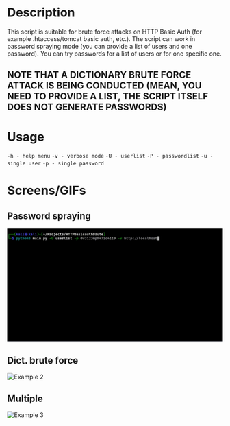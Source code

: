 # Description
This script is suitable for brute force attacks on HTTP Basic Auth (for example .htaccess/tomcat basic auth, etc.). The script can work in password spraying mode (you can provide a list of users and one password). You can try passwords for a list of users or for one specific one.

## NOTE THAT A DICTIONARY BRUTE FORCE ATTACK IS BEING CONDUCTED (MEAN, YOU NEED TO PROVIDE A LIST, THE SCRIPT ITSELF DOES NOT GENERATE PASSWORDS)

# Usage

`-h - help menu`
`-v - verbose mode`
`-U - userlist`
`-P - passwordlist`
`-u - single user`
`-p - single password`

# Screens/GIFs

## Password spraying

![Example 1](img/pass_spray.gif)

## Dict. brute force

![Example 2](img/dict.gif)

## Multiple

![Example 3](img/multiple.gif)
